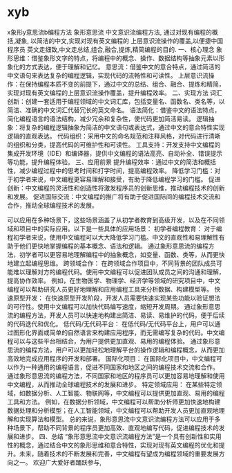 # xyb
x象形y意思流b编程方法 
象形意思流 中文意识流编程方法,
通过对现有编程的概括,凝象,
以简洁的中文,实现对现有英文编程的 
上层意识流操作的覆盖,以便捷中国程序员
英文走细致,中文走总结,组合,融合,提炼,精简编程的目的.
 一、核心理念
象形思维：借鉴象形文字的特点，将编程中的概念、操作、数据结构等抽象元素以形象化的方式表达，便于理解和记忆。
意思流：借鉴中文的意合特点，通过简洁的中文语句来表达复杂的编程逻辑，实现代码的流畅性和可读性。
上层意识流操作：在保持编程本质不变的前提下，通过中文的总结、组合、融合、提炼和精简，实现对现有英文编程的上层意识流操作覆盖，提升编程效率。
二、实现方法
词汇创新：创建一套适用于编程领域的中文词汇库，包括变量名、函数名、类名等，以简洁、准确的中文词汇代替冗长的英文命名。
语法简化：借鉴中文的语法特点，简化编程语言的语法结构，减少冗余和复杂性，使代码更加简洁易读。
逻辑抽象：将复杂的编程逻辑抽象为简洁的中文语句或表达式，通过中文的意合特性实现逻辑的直观表达。
代码组织：采用中文的命名规范和注释风格，对代码进行清晰的组织和分类，提高代码的可维护性和可读性。
工具支持：开发支持中文编程的集成开发环境（IDE）和编译器，提供中文编程的语法高亮、自动补全、错误提示等功能，提升编程体验。
三、应用前景
提升编程效率：通过中文的简洁和概括性，减少编程过程中的思考时间和打字时间，提高编程效率。
降低学习门槛：对于初学者来说，中文编程更容易理解和接受，有助于降低编程学习的门槛。
促进创新：中文编程的灵活性和创造性将激发程序员的创新思维，推动编程技术的创新和发展。
促进国际交流：中文编程的推广将有助于促进国际间的编程技术交流和合作，推动全球编程技术的发展。

可以应用在多种场景下，这些场景涵盖了从初学者教育到高级开发，以及在不同领域和项目中的实际应用。以下是一些具体的应用场景：
初学者编程教育：
对于编程初学者来说，使用中文编程可以大大降低学习门槛。中文的直观性和易理解性有助于他们更快地掌握编程的基本概念、语法和逻辑。
通过象形意思流的编程方法，初学者可以更容易地理解编程中的抽象概念，如变量、函数、类等，从而更快地建立起编程思维。
跨领域合作：
在跨领域合作项目中，不同背景的团队成员可能难以理解对方的编程代码。使用中文编程可以促进团队成员之间的沟通和理解，提高协作效率。
例如，在生物医学、物理学、经济学等领域的研究项目中，中文编程可以帮助研究人员更好地理解和应用编程工具来分析数据、构建模型等。
快速原型开发：
在快速原型开发阶段，开发人员需要快速实现某些功能以验证想法的可行性。使用中文编程可以加快代码编写速度，缩短开发周期。
通过象形意思流的编程方法，开发人员可以快速地构建出简洁、易读、易维护的代码，便于后续的代码迭代和优化。
低代码/无代码平台：
在低代码/无代码平台上，用户可以通过图形化界面或简单的自然语言来构建应用程序，而无需编写复杂的代码。中文编程可以与这些平台相结合，为用户提供更加直观、易用的编程体验。
通过象形意思流的编程方法，用户可以更加轻松地理解平台的操作逻辑和编程概念，从而更加高效地完成应用程序的开发和部署。
国际化项目：
在国际化项目中，中文编程可以作为一种通用的编程语言，促进不同国家和地区之间的编程技术交流和合作。
通过象形意思流的编程方法，不同国家和地区的程序员可以更加容易地理解和使用中文编程，从而推动全球编程技术的发展和进步。
特定领域应用：
在某些特定领域，如数据分析、人工智能、物联网等，中文编程可以提供更加直观、易用的编程工具和方法。
例如，在数据分析领域，中文编程可以帮助分析师更加快速地构建数据处理和分析模型；在人工智能领域，中文编程可以帮助开发人员更加直观地理解和实现算法和模型。
总的来说，象形意思流中文意识流编程方法可以应用于多种场景下，帮助不同背景的程序员更加高效、直观地编写代码，促进编程技术的发展和进步。
四、总结
“象形意思流中文意识流编程方法”是一个具有创新性和实用性的概念，通过结合中文的象形思维和意合特性，实现对现有英文编程的优化和提升。未来，随着技术的不断发展和完善，中文编程有望成为编程领域的重要发展方向之一。
欢迎广大爱好者踊跃参与,
